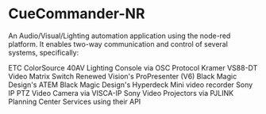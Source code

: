 CueCommander-NR
===============

An Audio/Visual/Lighting automation application using the node-red platform. It enables two-way communication and control of several systems, specifically:

ETC ColorSource 40AV Lighting Console via OSC Protocol
Kramer VS88-DT Video Matrix Switch
Renewed Vision's ProPresenter (V6)
Black Magic Design's ATEM
Black Magic Design's Hyperdeck Mini video recorder
Sony IP PTZ Video Camera via VISCA-IP
Sony Video Projectors via PJLINK
Planning Center Services using their API